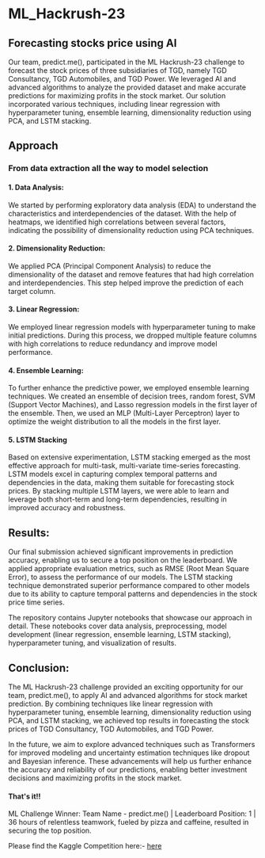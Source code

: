 # ML_Hackrush-23

## Forecasting stocks price using AI

Our team, predict.me(), participated in the ML Hackrush-23 challenge to forecast the stock prices of three subsidiaries of TGD, namely TGD Consultancy, TGD Automobiles, and TGD Power. We leveraged AI and advanced algorithms to analyze the provided dataset and make accurate predictions for maximizing profits in the stock market. Our solution incorporated various techniques, including linear regression with hyperparameter tuning, ensemble learning, dimensionality reduction using PCA, and LSTM stacking.

## Approach
### From data extraction all the way to model selection

#### 1. Data Analysis: 
We started by performing exploratory data analysis (EDA) to understand the characteristics and interdependencies of the dataset. With the help of heatmaps, we identified high correlations between several factors, indicating the possibility of dimensionality reduction using PCA techniques.

#### 2. Dimensionality Reduction: 
We applied PCA (Principal Component Analysis) to reduce the dimensionality of the dataset and remove features that had high correlation and interdependencies. This step helped improve the prediction of each target column.

#### 3. Linear Regression:
We employed linear regression models with hyperparameter tuning to make initial predictions. During this process, we dropped multiple feature columns with high correlations to reduce redundancy and improve model performance.

#### 4. Ensemble Learning:
To further enhance the predictive power, we employed ensemble learning techniques. We created an ensemble of decision trees, random forest, SVM (Support Vector Machines), and Lasso regression models in the first layer of the ensemble. Then, we used an MLP (Multi-Layer Perceptron) layer to optimize the weight distribution to all the models in the first layer.

#### 5. LSTM Stacking
Based on extensive experimentation, LSTM stacking emerged as the most effective approach for multi-task, multi-variate time-series forecasting. LSTM models excel in capturing complex temporal patterns and dependencies in the data, making them suitable for forecasting stock prices. By stacking multiple LSTM layers, we were able to learn and leverage both short-term and long-term dependencies, resulting in improved accuracy and robustness.

## Results:
Our final submission achieved significant improvements in prediction accuracy, enabling us to secure a top position on the leaderboard. We applied appropriate evaluation metrics, such as RMSE (Root Mean Square Error), to assess the performance of our models. The LSTM stacking technique demonstrated superior performance compared to other models due to its ability to capture temporal patterns and dependencies in the stock price time series.

The repository contains Jupyter notebooks that showcase our approach in detail. These notebooks cover data analysis, preprocessing, model development (linear regression, ensemble learning, LSTM stacking), hyperparameter tuning, and visualization of results.

## Conclusion:
The ML Hackrush-23 challenge provided an exciting opportunity for our team, predict.me(), to apply AI and advanced algorithms for stock market prediction. By combining techniques like linear regression with hyperparameter tuning, ensemble learning, dimensionality reduction using PCA, and LSTM stacking, we achieved top results in forecasting the stock prices of TGD Consultancy, TGD Automobiles, and TGD Power.

In the future, we aim to explore advanced techniques such as Transformers for improved modeling and uncertainty estimation techniques like dropout and Bayesian inference. These advancements will help us further enhance the accuracy and reliability of our predictions, enabling better investment decisions and maximizing profits in the stock market.

#### That's it!!

ML Challenge Winner: Team Name - predict.me() | Leaderboard Position: 1 | 36 hours of relentless teamwork, fueled by pizza and caffeine, resulted in securing the top position.

Please find the Kaggle Competition here:-  [here](https://www.kaggle.com/competitions/forecasting-stocks-using-aiml/overview)
